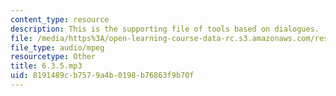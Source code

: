 ```yaml
---
content_type: resource
description: This is the supporting file of tools based on dialogues.
file: /media/https%3A/open-learning-course-data-rc.s3.amazonaws.com/res-21g-003-learning-chinese-a-foundation-course-in-mandarin-spring-2011/8191489cb7579a4b0198b76863f9b70f_6.3.5.mp3
file_type: audio/mpeg
resourcetype: Other
title: 6.3.5.mp3
uid: 8191489c-b757-9a4b-0198-b76863f9b70f
---
```

